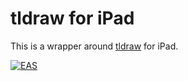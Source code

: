 # tldraw for iPad

This is a wrapper around [tldraw](https://tldraw.com) for iPad.

[![EAS](https://img.shields.io/badge/Expo-1B1F23?style=for-the-badge&logo=expo&logoColor=white)](https://expo.dev/accounts/pvinis/projects/tldraw-ipad/builds)
